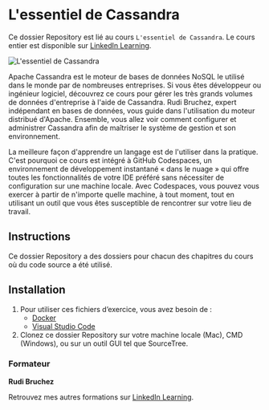 # L'essentiel de Cassandra

Ce dossier Repository est lié au cours `L'essentiel de Cassandra`. Le cours entier est disponible sur [LinkedIn Learning][lil-course-url].

![L'essentiel de Cassandra][lil-thumbnail-url] 

Apache Cassandra est le moteur de bases de données NoSQL le utilisé dans le monde par de nombreuses entreprises. Si vous êtes développeur ou ingénieur logiciel, découvrez ce cours pour gérer les très grands volumes de données d'entreprise à l'aide de Cassandra. Rudi Bruchez, expert indépendant en bases de données, vous guide dans l'utilisation du moteur distribué d'Apache. Ensemble, vous allez voir comment configurer et administrer Cassandra afin de maîtriser le système de gestion et son environnement.

La meilleure façon d'apprendre un langage est de l'utiliser dans la pratique. C'est pourquoi ce cours est intégré à GitHub Codespaces, un environnement de développement instantané « dans le nuage » qui offre toutes les fonctionnalités de votre IDE préféré sans nécessiter de configuration sur une machine locale. Avec Codespaces, vous pouvez vous exercer à partir de n'importe quelle machine, à tout moment, tout en utilisant un outil que vous êtes susceptible de rencontrer sur votre lieu de travail. 

## Instructions

Ce dossier Repository a des dossiers pour chacun des chapitres du cours où du code source a été utilisé.

## Installation

1. Pour utiliser ces fichiers d’exercice, vous avez besoin de : 
   - [Docker](https://www.docker.com/products/docker-desktop/)
   - [Visual Studio Code](https://code.visualstudio.com/download)
2. Clonez ce dossier Repository sur votre machine locale (Mac), CMD (Windows), ou sur un outil GUI tel que SourceTree. 


### Formateur

**Rudi Bruchez** 

 Retrouvez mes autres formations sur [LinkedIn Learning](https://www.linkedin.com/learning/instructors/rudi-bruchez).

[0]: # (Replace these placeholder URLs with actual course URLs)
[lil-course-url]: https://www.linkedin.com/learning/l-essentiel-de-cassandra
[lil-thumbnail-url]: https://media.licdn.com/dms/image/C4E0DAQFTFXPt72wCEg/learning-public-crop_675_1200/0/1671472275070?e=2147483647&v=beta&t=IJ6wWSFlr1zOKQxAr0WuO5CNuHf7NESdgfmXYRL_Z6o
[lil-URL-trainer]: https://www.linkedin.com/learning/instructors/rudi-bruchez

[1]: # (End of FR-Instruction ###############################################################################################)
